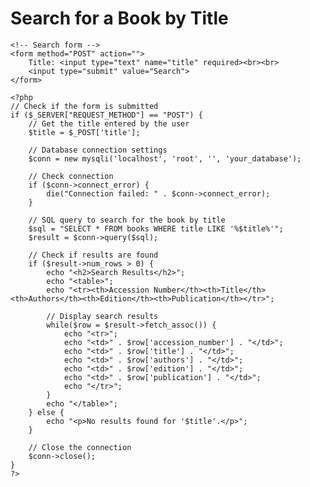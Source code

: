 <!DOCTYPE html>
<html lang="en">
<head>
    <meta charset="UTF-8">
    <meta name="viewport" content="width=device-width, initial-scale=1.0">
    <title>Search Book by Title</title>
    <style>
        table {
            width: 100%;
            border-collapse: collapse;
        }
        table, th, td {
            border: 1px solid black;
        }
        th, td {
            padding: 10px;
            text-align: left;
        }
    </style>
</head>
<body>
    <h1>Search for a Book by Title</h1>

    <!-- Search form -->
    <form method="POST" action="">
        Title: <input type="text" name="title" required><br><br>
        <input type="submit" value="Search">
    </form>

    <?php
    // Check if the form is submitted
    if ($_SERVER["REQUEST_METHOD"] == "POST") {
        // Get the title entered by the user
        $title = $_POST['title'];

        // Database connection settings
        $conn = new mysqli('localhost', 'root', '', 'your_database');

        // Check connection
        if ($conn->connect_error) {
            die("Connection failed: " . $conn->connect_error);
        }

        // SQL query to search for the book by title
        $sql = "SELECT * FROM books WHERE title LIKE '%$title%'";
        $result = $conn->query($sql);

        // Check if results are found
        if ($result->num_rows > 0) {
            echo "<h2>Search Results</h2>";
            echo "<table>";
            echo "<tr><th>Accession Number</th><th>Title</th><th>Authors</th><th>Edition</th><th>Publication</th></tr>";

            // Display search results
            while($row = $result->fetch_assoc()) {
                echo "<tr>";
                echo "<td>" . $row['accession_number'] . "</td>";
                echo "<td>" . $row['title'] . "</td>";
                echo "<td>" . $row['authors'] . "</td>";
                echo "<td>" . $row['edition'] . "</td>";
                echo "<td>" . $row['publication'] . "</td>";
                echo "</tr>";
            }
            echo "</table>";
        } else {
            echo "<p>No results found for '$title'.</p>";
        }

        // Close the connection
        $conn->close();
    }
    ?>
</body>
</html>
